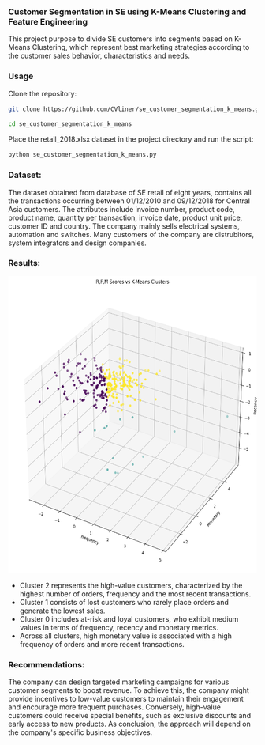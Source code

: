 ### Customer Segmentation in SE using K-Means Clustering and Feature Engineering
This project purpose to divide SE customers into segments based on K-Means Clustering, which represent best marketing strategies according to the customer sales behavior, characteristics and needs.

### Usage

Clone the repository:
```bash
git clone https://github.com/CVliner/se_customer_segmentation_k_means.git
```
```bash
cd se_customer_segmentation_k_means
```
Place the retail_2018.xlsx dataset in the project directory and run the script:
```bash
python se_customer_segmentation_k_means.py
```

### Dataset:

The dataset obtained from database of SE retail of eight years, contains all the transactions occurring between 01/12/2010 and 09/12/2018 for Central Asia customers. The attributes include invoice number, product code, product name, quantity per transaction, invoice date, product unit price, customer ID and country. The company mainly sells electrical systems, automation and switches. Many customers of the company are distrubitors, system integrators and design companies.


### Results:

<p align="center">

<img src="https://github.com/CVliner/se_customer_segmentation_k_means/blob/main/pics/Segmentation_K_Means.png" alt="cluster" width="600" height="600">

- Cluster 2 represents the high-value customers, characterized by the highest number of orders, frequency and the most recent transactions.
- Cluster 1 consists of lost customers who rarely place orders and generate the lowest sales.
- Cluster 0 includes at-risk and loyal customers, who exhibit medium values in terms of frequency, recency and monetary metrics.
- Across all clusters, high monetary value is associated with a high frequency of orders and more recent transactions.
 
### Recommendations:

The company can design targeted marketing campaigns for various customer segments to boost revenue. To achieve this, the company might provide incentives to low-value customers to maintain their engagement and encourage more frequent purchases. Conversely, high-value customers could receive special benefits, such as exclusive discounts and early access to new products. As conclusion, the approach will depend on the company's specific business objectives.
 


